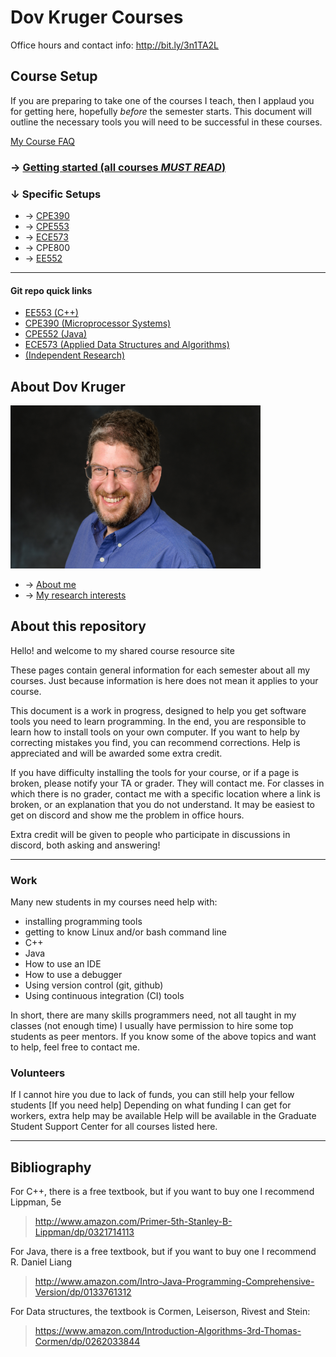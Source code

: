 # Dov Kruger Courses

Office hours and contact info: <http://bit.ly/3n1TA2L>

## Course Setup

If you are preparing to take one of the courses I teach, then I applaud you for getting here, hopefully *before* the semester starts. This document will outline the necessary tools you will need to be successful in these courses.

[My Course FAQ](FAQ.md)

### &rarr; [Getting started (all courses ***MUST READ***)](setup/readme.md)

### &darr; Specific Setups

- &rarr; [CPE390](setup/CPE390/readme.md)
- &rarr; [CPE553](setup/CPE553/readme.md)
- &rarr; [ECE573](setup/ECE573/readme.md)
- &rarr; CPE800
- &rarr; [EE552](setup/EE552/readme.md)

___

#### Git repo quick links

- [EE553 (C++)](https://github.com/stevensdeptece/CPE553-CPP)
- [CPE390 (Microprocessor Systems)](https://github.com/stevensdeptece/CPE390)
- [CPE552 (Java)](https://github.com/stevensdeptece/CPE552-Java)
- [ECE573 (Applied Data Structures and Algorithms)](https://github.com/RU-ECE/ECE573)
- [(Independent Research)](other/research.md)

## About Dov Kruger

![Dov Kruger in the flesh](images/mixed/DovKruger2022-12banner.png)

- &rarr; [About me](other/DovKrugerbio.md)
- &rarr; [My research interests](other/research.md)

## About this repository

Hello! and welcome to my shared course resource site

These pages contain general information for each semester about all my courses.
Just because information is here does not mean it applies to your course.

This document is a work in progress, designed to help you get software tools you need to learn programming.
In the end, you are responsible to learn how to install tools on your own computer. If you want to help by correcting
mistakes you find, you can recommend corrections. Help is appreciated and will be awarded some extra credit.

If you have difficulty installing the tools for your course, or if a page is broken, please notify your TA or grader. They will contact me. For classes in which there is no grader, contact me with a specific location where a link is broken, or an explanation that you do not understand. It may be easiest to get on discord and show me the problem in office hours.

Extra credit will be given to people who participate in discussions in discord, both asking and answering!
___

### Work

Many new students in my courses need help with:

- installing programming tools
- getting to know Linux and/or bash command line
- C++
- Java
- How to use an IDE
- How to use a debugger
- Using version control (git, github)
- Using continuous integration (CI) tools

In short, there are many skills programmers need, not all taught in my classes (not enough time)
I usually have permission to hire some top students as peer mentors. If you know some of the above topics and want to help, feel free to contact me.

### Volunteers

If I cannot hire you due to lack of funds, you can still help your fellow students
[If you need help]
Depending on what funding I can get for workers, extra help may be available
Help will be available in the Graduate Student Support Center for all courses listed here.
___

## Bibliography

For C++, there is a free textbook, but if you want to buy one I recommend Lippman, 5e

> <http://www.amazon.com/Primer-5th-Stanley-B-Lippman/dp/0321714113>

For Java, there is a free textbook, but if you want to buy one I recommend R. Daniel Liang
> <http://www.amazon.com/Intro-Java-Programming-Comprehensive-Version/dp/0133761312>

For Data structures, the textbook is Cormen, Leiserson, Rivest and Stein:
> <https://www.amazon.com/Introduction-Algorithms-3rd-Thomas-Cormen/dp/0262033844>
